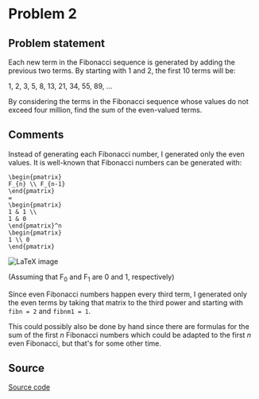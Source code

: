 # Problem 2

## Problem statement

Each new term in the Fibonacci sequence is generated by adding the
previous two terms. By starting with 1 and 2, the first 10 terms will
be:

1, 2, 3, 5, 8, 13, 21, 34, 55, 89, ...

By considering the terms in the Fibonacci sequence whose values do not
exceed four million, find the sum of the even-valued terms.

## Comments

Instead of generating each Fibonacci number, I generated only the even
values. It is well-known that Fibonacci numbers can be generated with:

    \begin{pmatrix}
    F_{n} \\ F_{n-1}
    \end{pmatrix}
    =
    \begin{pmatrix}
    1 & 1 \\
    1 & 0
    \end{pmatrix}^n
    \begin{pmatrix}
    1 \\ 0
    \end{pmatrix}

![LaTeX image](https://render.githubusercontent.com/render/math?math=%5Cbegin%7Bpmatrix%7D%20F_%7Bn%7D%20%5C%5C%0AF_%7Bn-1%7D%20%5Cend%7Bpmatrix%7D%20%3D%20%5Cbegin%7Bpmatrix%7D%201%20%26%201%20%5C%5C%0A%201%20%26%200%20%5Cend%7Bpmatrix%7D%5En%20%5Cbegin%7Bpmatrix%7D%201%20%5C%5C%0A0%20%5Cend%7Bpmatrix%7D)

(Assuming that F<sub>0</sub> and F<sub>1</sub> are 0 and 1,
respectively)

Since even Fibonacci numbers happen every third term, I generated only
the even terms by taking that matrix to the third power and starting
with `fibn = 2` and `fibnm1 = 1`.

This could possibly also be done by hand since there are formulas for
the sum of the first _n_ Fibonacci numbers which could be adapted to
the first _n_ even Fibonacci, but that's for some other time.


## Source

[Source code](https://github.com/fizbin/pe100challenge/blob/master{{page.url}}src/main.rs)
